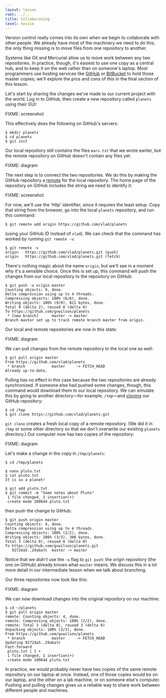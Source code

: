 ```yaml
---
layout: lesson
root: ../..
title: Collaborating
level: novice
---
```

Version control really comes into its own
when we begin to collaborate with other people.
We already have most of the machinery we need to do this;
the only thing missing is to move files
from one repository to another.

Systems like Git and Mercurial allow us to move work between any two repositories.
In practice,
though,
it's easiest to use one copy as a central hub,
and to keep it on the web rather than on someone's laptop.
Most programmers use hosting services like [GitHub](http://github.com) or [BitBucket](http://bitbucket.org)
to hold those master copies;
we'll explore the pros and cons of this in the final section of this lesson.

Let's start by sharing the changes we've made to our current project with the world.
Log in to GitHub,
then create a new repository called `planets`
using their GUI:

FIXME: screenshot

This effectively does the following on GitHub's servers:

```
$ mkdir planets
$ cd planets
$ git init
```

Our local repository still contains the files `mars.txt` that we wrote earlier,
but the remote repository on GitHub doesn't contain any files yet:

FIXME: diagram

The next step is to connect the two repositories.
We do this by making the GitHub repository a [remote](../gloss.html#repository-remote)
for the local repository.
The home page of the repository on GitHub includes
the string we need to identify it:

FIXME: screenshot

For now,
we'll use the 'http' identifier,
since it requires the least setup.
Copy that string from the browser,
go into the local `planets` repository,
and run this command:

```
$ git remote add origin https://github.com/vlad/planets
```

(using your GitHub ID instead of `vlad`).
We can check that the command has worked by running `git remote -v`:

```
$ git remote -v
origin   https://github.com/vlad/planets.git (push)
origin   https://github.com/vlad/planets.git (fetch)
```

There's nothing magic about the name `origin`,
but we'll see in a moment why it's a sensible choice.
Once this is set up,
this command will push the changes from our local repository
to the repository on GitHub:

```
$ git push -u origin master
Counting objects: 9, done.
Delta compression using up to 4 threads.
Compressing objects: 100% (6/6), done.
Writing objects: 100% (9/9), 821 bytes, done.
Total 9 (delta 2), reused 0 (delta 0)
To https://github.com/gvwilson/planets
 * [new branch]      master -> master
Branch master set up to track remote branch master from origin.
```

Our local and remote repositories are now in this state:

FIXME: diagram

We can pull changes from the remote repository to the local one as well:

```
$ git pull origin master
From https://github.com/vlad/planets
 * branch            master     -> FETCH_HEAD
Already up-to-date.
```

Pulling has no effect in this case
because the two repositories are already synchronized.
If someone else had pushed some changes,
though,
this command would download them to our local repository.
We can simulate this by going to another directory&mdash;for example, `/tmp`&mdash;and
[cloning](../gloss.html#repository-clone) our GitHub repository:

```
$ cd /tmp
$ git clone https://github.com/vlad/planets.git
```

`git clone` creates a fresh local copy of a remote repository.
(We did it in `/tmp` or some other directory so that we don't overwrite our existing `planets` directory.)
Our computer now has two copies of the repository:

FIXME: diagram

Let's make a change in the copy in `/tmp/planets`:

```
$ cd /tmp/planets

$ nano pluto.txt
$ cat pluto.txt
It is so a planet!

$ git add pluto.txt
$ git commit -m "Some notes about Pluto"
 1 file changed, 1 insertion(+)
 create mode 100644 pluto.txt
```

then push the change to GitHub:

```
$ git push origin master
Counting objects: 4, done.
Delta compression using up to 4 threads.
Compressing objects: 100% (2/2), done.
Writing objects: 100% (3/3), 306 bytes, done.
Total 3 (delta 0), reused 0 (delta 0)
To https://github.com/gvwilson/planets.git
   9272da5..29aba7c  master -> master
```

Notice that we *didn't* use the `-u` flag to `git push`:
the origin repository (the one on GitHub) already knows what `master` means.
We discuss this in a lot more detail in our intermediate lesson
when we talk about branching.

Our three repositories now look like this:

FIXME: diagram

We can now download changes into the original repository on our machine:

```
$ cd ~/planets
$ git pull origin master
remote: Counting objects: 4, done.
remote: Compressing objects: 100% (2/2), done.
remote: Total 3 (delta 0), reused 3 (delta 0)
Unpacking objects: 100% (3/3), done.
From https://github.com/gvwilson/planets
 * branch            master     -> FETCH_HEAD
Updating 9272da5..29aba7c
Fast-forward
 pluto.txt | 1 +
 1 file changed, 1 insertion(+)
 create mode 100644 pluto.txt
```

In practice,
we would probably never have two copies of the same remote repository
on our laptop at once.
Instead,
one of those copies would be on our laptop,
and the other on a lab machine,
or on someone else's computer.
Pushing and pulling changes gives us a reliable way
to share work between different people and machines.
